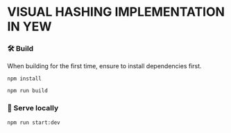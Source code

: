 VISUAL HASHING IMPLEMENTATION IN YEW
====================================

### 🛠️ Build

When building for the first time, ensure to install dependencies first.

```
npm install
```

```
npm run build
```

### 🔬 Serve locally

```
npm run start:dev
```
